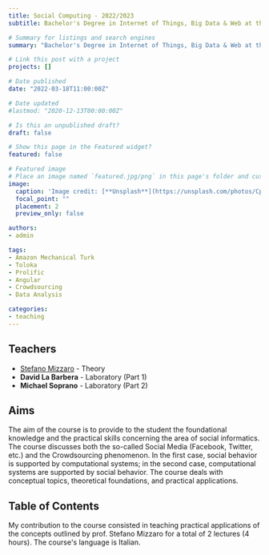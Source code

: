 ```yaml
---
title: Social Computing - 2022/2023
subtitle: Bachelor's Degree in Internet of Things, Big Data & Web at the University of Udine, Academic Year 2022/2023

# Summary for listings and search engines
summary: "Bachelor's Degree in Internet of Things, Big Data & Web at the University of Udine. Academic Year 2022/2023. Lectures: 2. Hours: 4"

# Link this post with a project
projects: []

# Date published
date: "2022-03-18T11:00:00Z"

# Date updated
#lastmod: "2020-12-13T00:00:00Z"

# Is this an unpublished draft?
draft: false

# Show this page in the Featured widget?
featured: false

# Featured image
# Place an image named `featured.jpg/png` in this page's folder and customize its options here.
image:
  caption: 'Image credit: [**Unsplash**](https://unsplash.com/photos/CpkOjOcXdUY)'
  focal_point: ""
  placement: 2
  preview_only: false

authors:
- admin

tags:
- Amazon Mechanical Turk
- Toloka
- Prolific
- Angular
- Crowdsourcing
- Data Analysis

categories:
- teaching
---
```


## Teachers

- [Stefano Mizzaro](https://users.dimi.uniud.it/~stefano.mizzaro/ "Stefano Mizzaro") - Theory
- **David La Barbera** - Laboratory (Part 1)
- **Michael Soprano** - Laboratory (Part 2)

## Aims

The aim of the course is to provide to the student the foundational knowledge and the 
practical skills concerning the area of social informatics. 
The course discusses both the so-called Social Media (Facebook, Twitter, etc.) 
and the Crowdsourcing phenomenon. In the first case, social behavior is supported by 
computational systems; in the second case, computational systems are supported by social behavior. 
The course deals with conceptual topics, theoretical foundations, and practical applications.

## Table of Contents

My contribution to the course consisted in teaching practical applications of the concepts outlined by prof. Stefano Mizzaro 
for a total of 2 lectures (4 hours). The course's language is Italian.
